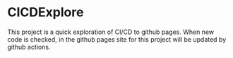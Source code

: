# CICDExplore

This project is a quick exploration of CI/CD to github pages. 
When new code is checked, in the github pages site for this project will be updated by github actions.
